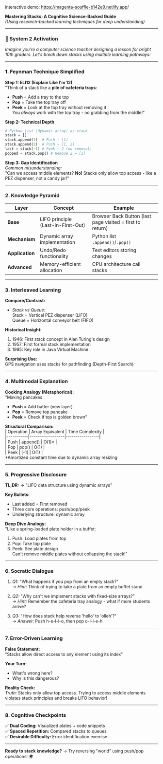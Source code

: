 interactive demo: https://magenta-souffle-b142e9.netlify.app/

**Mastering Stacks: A Cognitive Science-Backed Guide**  
*(Using research-backed learning techniques for deep understanding)*  

---

### **🧠 System 2 Activation**  
*Imagine you're a computer science teacher designing a lesson for bright 10th graders. Let's break down stacks using multiple learning pathways:*

---

### **1. Feynman Technique Simplified**  
**Step 1: ELI12 (Explain Like I'm 12)**  
"Think of a stack like a **pile of cafeteria trays**:  
- **Push** = Add a tray to the top  
- **Pop** = Take the top tray off  
- **Peek** = Look at the top tray without removing it  
You *always* work with the top tray - no grabbing from the middle!"

**Step 2: Technical Depth**  
```python
# Python list (dynamic array) as stack
stack = []
stack.append(1)  # Push → [1]
stack.append(2)  # Push → [1, 2]
last = stack[-1] # Peek → 2 (no removal)
popped = stack.pop() # Remove 2 → [1]
```

**Step 3: Gap Identification**  
*Common misunderstanding:*  
"Can we access middle elements? **No!** Stacks only allow top access - like a PEZ dispenser, not a candy jar!"

---

### **2. Knowledge Pyramid**  
| Layer | Concept | Example |  
|-------|---------|---------|  
| **Base** | LIFO principle (Last-In-First-Out) | Browser Back Button (last page visited = first to return) |  
| **Mechanism** | Dynamic array implementation | Python list `.append()`/`.pop()` |  
| **Application** | Undo/Redo functionality | Text editors storing changes |  
| **Advanced** | Memory-efficient allocation | CPU architecture call stacks |  

---

### **3. Interleaved Learning**  
**Compare/Contrast:**  
- *Stack vs Queue:*  
  Stack = Vertical PEZ dispenser (LIFO)  
  Queue = Horizontal conveyor belt (FIFO)  

**Historical Insight:**  
1. 1946: First stack concept in Alan Turing's design  
2. 1957: First formal stack implementation  
3. 1995: Key role in Java Virtual Machine  

**Surprising Use:**  
GPS navigation uses stacks for pathfinding (Depth-First Search)  

---

### **4. Multimodal Explanation**  
**Cooking Analogy (Metaphorical):**  
"Making pancakes:  
- **Push** = Add batter (new layer)  
- **Pop** = Remove top pancake  
- **Peek** = Check if top is golden brown"

**Structural Comparison:**  
| Operation | Array Equivalent | Time Complexity |  
|-----------|------------------|-----------------|  
| Push      | append()         | O(1)*           |  
| Pop       | pop()            | O(1)            |  
| Peek      | [-1]             | O(1)            |  
*Amortized constant time due to dynamic array resizing

---

### **5. Progressive Disclosure**  
**TL;DR:** → "LIFO data structure using dynamic arrays"  

**Key Bullets:**  
- Last added = First removed  
- Three core operations: push/pop/peek  
- Underlying structure: dynamic array  

**Deep Dive Analogy:**  
"Like a spring-loaded plate holder in a buffet:  
1. Push: Load plates from top  
2. Pop: Take top plate  
3. Peek: See plate design  
Can't remove middle plates without collapsing the stack!"

---

### **6. Socratic Dialogue**  
1. *Q1:* "What happens if you pop from an empty stack?"  
   → *Hint:* Think of trying to take a plate from an empty buffet stand  

2. *Q2:* "Why can't we implement stacks with fixed-size arrays?"  
   → *Hint:* Remember the cafeteria tray analogy - what if more students arrive?  

3. *Q3:* "How does stack help reverse 'hello' to 'olleh'?"  
   → *Answer:* Push h-e-l-l-o, then pop o-l-l-e-h

---

### **7. Error-Driven Learning**  
**False Statement:**  
"Stacks allow direct access to any element using its index"  

**Your Turn:**  
- What's wrong here?  
- Why is this dangerous?  

**Reality Check:**  
*Truth:* Stacks only allow top access. Trying to access middle elements violates stack principles and breaks LIFO behavior!

---

### **8. Cognitive Checkpoints**  
✅ **Dual Coding:** Visualized plates + code snippets  
✅ **Spaced Repetition:** Compared stacks to queues  
✅ **Desirable Difficulty:** Error identification exercise  

---

**Ready to stack knowledge?** → Try reversing "world" using push/pop operations! 🌍
